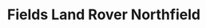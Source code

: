 ---
title: "Fields Land Rover Northfield"
url: /northfield/fields-land-rover-northfield/
shop: car
---